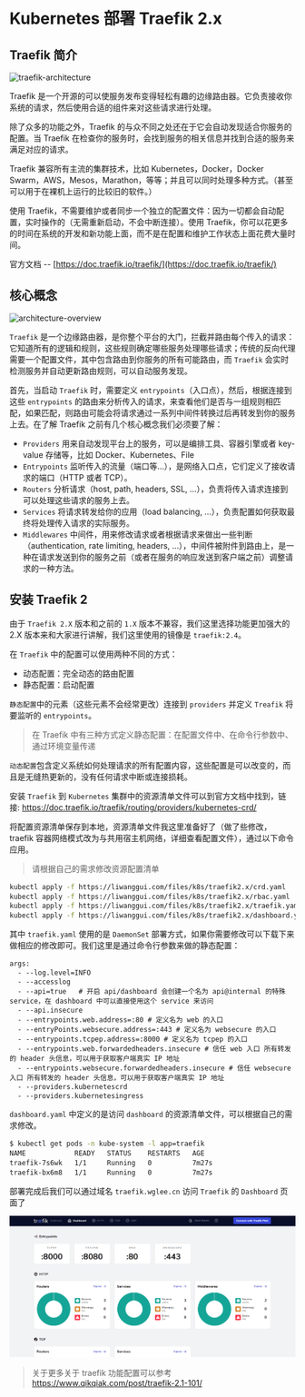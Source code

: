 # Kubernetes 部署 Traefik 2.x


## Traefik 简介

![traefik-architecture](https://doc.traefik.io/traefik/assets/img/traefik-architecture.png)

Traefik 是一个开源的可以使服务发布变得轻松有趣的边缘路由器。它负责接收你系统的请求，然后使用合适的组件来对这些请求进行处理。

除了众多的功能之外，Traefik 的与众不同之处还在于它会自动发现适合你服务的配置。当 Traefik 在检查你的服务时，会找到服务的相关信息并找到合适的服务来满足对应的请求。

Traefik 兼容所有主流的集群技术，比如 Kubernetes，Docker，Docker Swarm，AWS，Mesos，Marathon，等等；并且可以同时处理多种方式。（甚至可以用于在裸机上运行的比较旧的软件。）

使用 Traefik，不需要维护或者同步一个独立的配置文件：因为一切都会自动配置，实时操作的（无需重新启动，不会中断连接）。使用 Traefik，你可以花更多的时间在系统的开发和新功能上面，而不是在配置和维护工作状态上面花费大量时间。

官方文档 -- [https://doc.traefik.io/traefik/](https://doc.traefik.io/traefik/)

## 核心概念

![architecture-overview](https://doc.traefik.io/traefik/assets/img/architecture-overview.png)

`Traefik` 是一个边缘路由器，是你整个平台的大门，拦截并路由每个传入的请求：它知道所有的逻辑和规则，这些规则确定哪些服务处理哪些请求；传统的反向代理需要一个配置文件，其中包含路由到你服务的所有可能路由，而 `Traefik` 会实时检测服务并自动更新路由规则，可以自动服务发现。

首先，当启动 `Traefik` 时，需要定义 `entrypoints`（入口点），然后，根据连接到这些 `entrypoints` 的路由来分析传入的请求，来查看他们是否与一组规则相匹配，如果匹配，则路由可能会将请求通过一系列中间件转换过后再转发到你的服务上去。在了解 Traefik 之前有几个核心概念我们必须要了解：

- `Providers` 用来自动发现平台上的服务，可以是编排工具、容器引擎或者 key-value 存储等，比如 Docker、Kubernetes、File
- `Entrypoints` 监听传入的流量（端口等…），是网络入口点，它们定义了接收请求的端口（HTTP 或者 TCP）。
- `Routers` 分析请求（host, path, headers, SSL, …），负责将传入请求连接到可以处理这些请求的服务上去。
- `Services` 将请求转发给你的应用（load balancing, …），负责配置如何获取最终将处理传入请求的实际服务。
- `Middlewares` 中间件，用来修改请求或者根据请求来做出一些判断（authentication, rate limiting, headers, …），中间件被附件到路由上，是一种在请求发送到你的服务之前（或者在服务的响应发送到客户端之前）调整请求的一种方法。

## 安装 Traefik 2

由于 `Traefik 2.X` 版本和之前的 `1.X` 版本不兼容，我们这里选择功能更加强大的 2.X 版本来和大家进行讲解，我们这里使用的镜像是 `traefik:2.4`。

在 `Traefik` 中的配置可以使用两种不同的方式：

- 动态配置：完全动态的路由配置
- 静态配置：启动配置

`静态配置`中的元素（这些元素不会经常更改）连接到 `providers` 并定义 `Treafik` 将要监听的 `entrypoints`。

> 在 Traefik 中有三种方式定义静态配置：在配置文件中、在命令行参数中、通过环境变量传递

`动态配置`包含定义系统如何处理请求的所有配置内容，这些配置是可以改变的，而且是无缝热更新的，没有任何请求中断或连接损耗。

安装 `Traefik` 到 `Kubernetes` 集群中的资源清单文件可以到官方文档中找到，链接: https://doc.traefik.io/traefik/routing/providers/kubernetes-crd/

将配置资源清单保存到本地，资源清单文件我这里准备好了（做了些修改，traefik 容器网络模式改为与共用宿主机网络，详细查看配置文件），通过以下命令应用。

> 请根据自己的需求修改资源配置清单

```bash
kubectl apply -f https://liwanggui.com/files/k8s/traefik2.x/crd.yaml  
kubectl apply -f https://liwanggui.com/files/k8s/traefik2.x/rbac.yaml
kubectl apply -f https://liwanggui.com/files/k8s/traefik2.x/traefik.yaml
kubectl apply -f https://liwanggui.com/files/k8s/traefik2.x/dashboard.yaml
```

其中 `traefik.yaml` 使用的是 `DaemonSet` 部署方式，如果你需要修改可以下载下来做相应的修改即可。我们这里是通过命令行参数来做的静态配置：

```
args:
  - --log.level=INFO
  - --accesslog
  - --api=true   # 开启 api/dashboard 会创建一个名为 api@internal 的特殊 service，在 dashboard 中可以直接使用这个 service 来访问
  - --api.insecure 
  - --entrypoints.web.address=:80 # 定义名为 web 的入口
  - --entryPoints.websecure.address=:443 # 定义名为 websecure 的入口
  - --entrypoints.tcpep.address=:8000 # 定义名为 tcpep 的入口
  - --entrypoints.web.forwardedheaders.insecure # 信任 web 入口 所有转发的 header 头信息，可以用于获取客户端真实 IP 地址
  - --entrypoints.websecure.forwardedheaders.insecure # 信任 websecure 入口 所有转发的 header 头信息，可以用于获取客户端真实 IP 地址
  - --providers.kubernetescrd 
  - --providers.kubernetesingress
```

`dashboard.yaml` 中定义的是访问 `dashboard` 的资源清单文件，可以根据自己的需求修改。

```bash
$ kubectl get pods -n kube-system -l app=traefik
NAME            READY   STATUS    RESTARTS   AGE
traefik-7s6wk   1/1     Running   0          7m27s
traefik-bx6m8   1/1     Running   0          7m27s
```

部署完成后我们可以通过域名 `traefik.wglee.cn` 访问 `Traefik` 的 `Dashboard` 页面了

![traefik-dashboard](/images/traefik-dashboard.png)

> 关于更多关于 traefik 功能配置可以参考 https://www.qikqiak.com/post/traefik-2.1-101/ 
